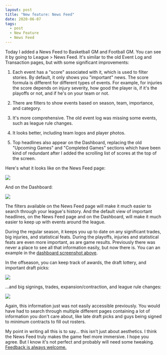 ```yaml
---
layout: post
title: "New feature: News Feed"
date: 2020-06-07
tags:
  - post
  - New Feature
  - News Feed
---
```


Today I added a News Feed to Basketball GM and Football GM. You can see it by going to League > News Feed. It's similar to the old Event Log and Transaction pages, but with some significant improvements:

1. Each event has a "score" associated with it, which is used to filter stories. By default, it only shows you "important" news. The score formula is different for different types of events. For example, for injuries the score depends on injury severity, how good the player is, if it's the playoffs or not, and if he's on your team or not.

2. There are filters to show events based on season, team, importance, and category.

3. It's more comprehensive. The old event log was missing some events, such as league rule changes.

4. It looks better, including team logos and player photos.

5. Top headlines also appear on the Dashboard, replacing the old "Upcoming Games" and "Completed Games" sections which have been kind of redundant after I added the scrolling list of scores at the top of the screen.

<!--more-->

Here's what it looks like on the News Feed page:

<p><a href="/files/news-feed-1.png"><img src="/files/news-feed-1.png" class="img-responsive"></a></p>

And on the Dashboard:

<p><a href="/files/news-feed-2.png"><img src="/files/news-feed-2.png" class="img-responsive"></a></p>

The filters available on the News Feed page will make it much easier to search through your league's history. And the default view of important headlines, on the News Feed page and on the Dashboard, will make it much easier to keep up with events around the league.

During the regular season, it keeps you up to date on any significant trades, big injuries, and statistical feats. During the playoffs, injuries and statistical feats are even more important, as are game results. Previously there was never a place to see all that information easily, but now there is. You can an example in the <a href="/files/news-feed-2.png">dashboard screenshot above</a>.

In the offseason, you can keep track of awards, the draft lottery, and important draft picks:

<p><img src="/files/news-feed-3.png" class="img-responsive"></p>

...and big signings, trades, expansion/contraction, and league rule changes:

<p><img src="/files/news-feed-4.png" class="img-responsive"></p>

Again, this information just was not easily accessible previously. You would have had to search through multiple different pages containing a lot of information you don't care about, like late draft picks and guys being signed to minimum contracts to fill out rosters.

My point in writing all this is to say... this isn't just about aesthetics. I think the News Feed truly makes the game feel more immersive. I hope you agree. But I know it's not perfect and probably will need some tweaking. [Feedback is always welcome.](/contact/)
